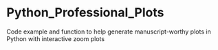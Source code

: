 # Python_Professional_Plots
Code example and function to help generate manuscript-worthy plots in Python with interactive zoom plots
